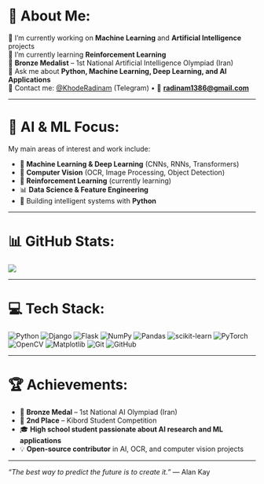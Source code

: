 # 💫 About Me:
🔭 I’m currently working on **Machine Learning** and **Artificial Intelligence** projects  
🌱 I’m currently learning **Reinforcement Learning**  
🥉 **Bronze Medalist** – 1st National Artificial Intelligence Olympiad (Iran)  
💬 Ask me about **Python, Machine Learning, Deep Learning, and AI Applications**  
📱 Contact me: [@KhodeRadinam](https://t.me/KhodeRadinam) (Telegram) • 📧 **radinam1386@gmail.com**  

---

# 🧠 AI & ML Focus:
My main areas of interest and work include:  
- 🤖 **Machine Learning & Deep Learning** (CNNs, RNNs, Transformers)  
- 🧩 **Computer Vision** (OCR, Image Processing, Object Detection)  
- 🧠 **Reinforcement Learning** (currently learning)  
- 📊 **Data Science & Feature Engineering**  
- 🐍 Building intelligent systems with **Python**

---

# 📊 GitHub Stats:
![](https://github-readme-stats.vercel.app/api?username=cactus1386&theme=dark&hide_border=false&include_all_commits=false&count_private=false)<br/>

---

# 💻 Tech Stack:
![Python](https://img.shields.io/badge/python-3670A0?style=for-the-badge&logo=python&logoColor=ffdd54)  ![Django](https://img.shields.io/badge/django-%23092E20.svg?style=for-the-badge&logo=django&logoColor=white)  ![Flask](https://img.shields.io/badge/flask-%23000.svg?style=for-the-badge&logo=flask&logoColor=white)  ![NumPy](https://img.shields.io/badge/numpy-%23013243.svg?style=for-the-badge&logo=numpy&logoColor=white)  ![Pandas](https://img.shields.io/badge/pandas-%23150458.svg?style=for-the-badge&logo=pandas&logoColor=white) 
![scikit-learn](https://img.shields.io/badge/scikit--learn-%23F7931E.svg?style=for-the-badge&logo=scikit-learn&logoColor=white)  ![PyTorch](https://img.shields.io/badge/PyTorch-%23EE4C2C.svg?style=for-the-badge&logo=pytorch&logoColor=white)  ![OpenCV](https://img.shields.io/badge/opencv-%23white.svg?style=for-the-badge&logo=opencv&logoColor=white)  ![Matplotlib](https://img.shields.io/badge/Matplotlib-%23ffffff.svg?style=for-the-badge&logo=Matplotlib&logoColor=black)  ![Git](https://img.shields.io/badge/git-%23F05033.svg?style=for-the-badge&logo=git&logoColor=white)  ![GitHub](https://img.shields.io/badge/github-%23121011.svg?style=for-the-badge&logo=github&logoColor=white)

---

# 🏆 Achievements:
- 🥉 **Bronze Medal** – 1st National AI Olympiad (Iran)  
- 🥈 **2nd Place** – Kibord Student Competition  
- 🎓 **High school student passionate about AI research and ML applications**  
- 💡 **Open-source contributor** in AI, OCR, and computer vision projects  

---

*“The best way to predict the future is to create it.”* — Alan Kay
